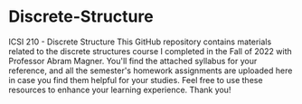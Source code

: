 # Discrete-Structure
ICSI 210 - Discrete Structure
This GitHub repository contains materials related to the discrete structures course I completed in the Fall of 2022 with Professor Abram Magner. You'll find the attached syllabus for your reference, and all the semester's homework assignments are uploaded here in case you find them helpful for your studies. Feel free to use these resources to enhance your learning experience. Thank you!
